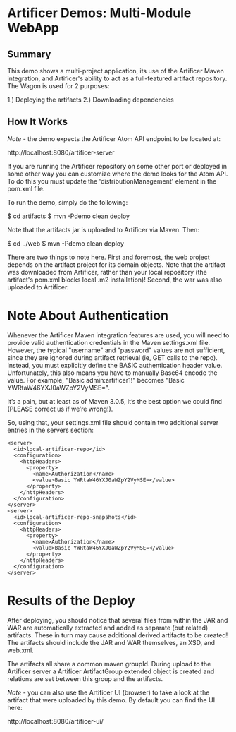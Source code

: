 # Artificer Demos: Multi-Module WebApp

## Summary

This demo shows a multi-project application, its use of the Artificer Maven integration, and Artificer's ability to act as a full-featured artifact repository.  The Wagon is used for 2 purposes:

1.) Deploying the artifacts
2.) Downloading dependencies

## How It Works

*Note* - the demo expects the Artificer Atom API endpoint to be located at:

  http://localhost:8080/artificer-server

If you are running the Artificer repository on some other port or deployed in some other way
you can customize where the demo looks for the Atom API.  To do this you must update
the 'distributionManagement' element in the pom.xml file.

To run the demo, simply do the following:

  $ cd artifacts
  $ mvn -Pdemo clean deploy

Note that the artifacts jar is uploaded to Artificer via Maven.  Then:

  $ cd ../web
  $ mvn -Pdemo clean deploy

There are two things to note here.  First and foremost, the web project depends on the artifact project for its domain objects.  Note that the artifact was downloaded from Artificer, rather than your local repository (the artifact's pom.xml blocks local .m2 installation)!  Second, the war was also uploaded to Artificer.

# Note About Authentication

Whenever the Artificer Maven integration features are used, you will need to provide valid authentication credentials
in the Maven settings.xml file. However, the typical "username" and "password" values are not sufficient, since they are
ignored during artifact retrieval (ie, GET calls to the repo). Instead, you must explicitly define the BASIC
authentication header value. Unfortunately, this also means you have to manually Base64 encode the value. For example,
"Basic admin:artificer1!" becomes "Basic YWRtaW46YXJ0aWZpY2VyMSE=".

It’s a pain, but at least as of Maven 3.0.5, it’s the best option we could find (PLEASE correct us if we’re wrong!).

So, using that, your settings.xml file should contain two additional server entries in the servers section:

    <server>
	  <id>local-artificer-repo</id>
	  <configuration>
		<httpHeaders>
		  <property>
			<name>Authorization</name>
			<value>Basic YWRtaW46YXJ0aWZpY2VyMSE=</value>
		  </property>
		</httpHeaders>
	  </configuration>
	</server>
	<server>
	  <id>local-artificer-repo-snapshots</id>
	  <configuration>
		<httpHeaders>
		  <property>
			<name>Authorization</name>
			<value>Basic YWRtaW46YXJ0aWZpY2VyMSE=</value>
		  </property>
		</httpHeaders>
	  </configuration>
	</server>

# Results of the Deploy

After deploying, you should notice that
several files from within the JAR and WAR are automatically extracted and added as 
separate (but related) artifacts.  These in turn may cause additional derived artifacts
to be created!  The artifacts should include the JAR and WAR themselves, an XSD, and web.xml.

The artifacts all share a common maven groupId. During upload to the Artificer server a
Artificer ArtifactGroup extended object is created and relations are set between
this group and the artifacts. 

*Note* - you can also use the Artificer UI (browser) to take a look at the artifact that were
uploaded by this demo.  By default you can find the UI here:

  http://localhost:8080/artificer-ui/
